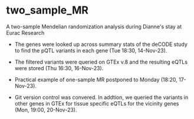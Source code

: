 # two_sample_MR
A two-sample Mendelian randomization analysis during Dianne's stay at Eurac Research

- The genes were looked up across summary stats of the deCODE study to find the pQTL variants in each gene (Tue 18:30, 14-Nov-23).

- The filtered variants were queried on GTEx v.8 and the resulting eQTLs were stored (Thu 16:30, 16-Nov-23).

- Practical example of one-sample MR postponed to Monday (18:20, 17-Nov-23).

- Git version control was convered. In addtion, we queried the variants in other genes in GTEx for tissue specific eQTLs for the vicinity genes (Mon, 19:00, 20-Nov-23).